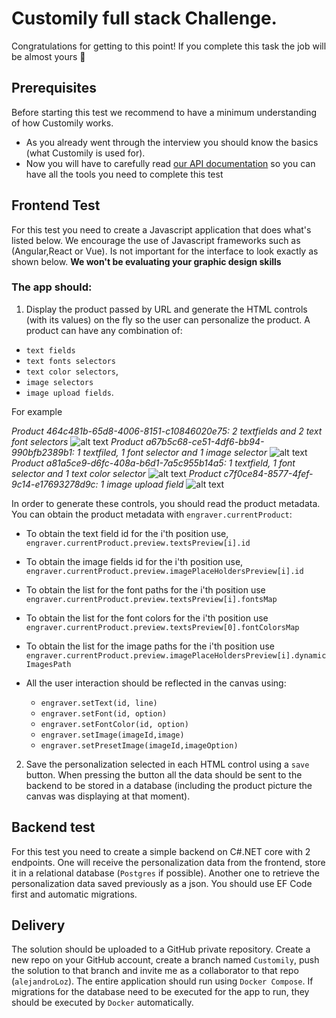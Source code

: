 # Customily full stack Challenge.

Congratulations for getting to this point! If you complete this task the job will be almost yours 💪

## Prerequisites
Before starting this test we recommend to have a minimum understanding of how Customily works.
- As you already went through the interview you should know the basics (what Customily is used for). 
- Now you will have to carefully read [our API documentation](https://help.customily.com/en/article/customily-preview-api) so you can have all the tools you need to complete this test

## Frontend Test
For this test you need to create a Javascript application that does what's listed below.
We encourage the use of Javascript frameworks such as (Angular,React or Vue).
Is not important for the interface to look exactly as shown below. **We won't be evaluating your graphic design skills**

### The app should:
1) Display the product passed by URL and generate the HTML controls (with its values) on the fly so the user can personalize the product.
A product can have any combination of:
- `text fields` 
- `text fonts selectors` 
- `text color selectors`, 
- `image selectors`  
- `image upload fields`.

For example

_Product 464c481b-65d8-4006-8151-c10846020e75: 2 textfields and 2 text font selectors_ ![alt text](https://i.imgur.com/9IUGt9th.png) 
_Product a67b5c68-ce51-4df6-bb94-990bfb2389b1: 1 textfiled, 1 font selector and 1 image selector_ ![alt text](https://i.imgur.com/IoHYHkxh.png) 
_Product a81a5ce9-d6fc-408a-b6d1-7a5c955b14a5: 1 textfield, 1 font selector and 1 text color selector_ ![alt text](https://i.imgur.com/BQ7nu46h.png) 
_Product c7f0ce84-8577-4fef-9c14-e17693278d9c: 1 image upload field_ ![alt text](https://i.imgur.com/5xhVlIqh.png) 


In order to generate these controls, you should read the product metadata. You can obtain the product metadata with `engraver.currentProduct`:
  - To obtain the text field id for the i'th position use, `engraver.currentProduct.preview.textsPreview[i].id`
  - To obtain the image fields id for the i'th position use, `engraver.currentProduct.preview.imagePlaceHoldersPreview[i].id`
  - To obtain the list for the font paths for the i'th position use `engraver.currentProduct.preview.textsPreview[i].fontsMap`
  - To obtain the list for the font colors for the i'th position use `engraver.currentProduct.preview.textsPreview[0].fontColorsMap`
  - To obtain the list for the image paths for the i'th position use `engraver.currentProduct.preview.imagePlaceHoldersPreview[i].dynamicImagesPath`

  - All the user interaction should be reflected in the canvas using: 
    - `engraver.setText(id, line)`
    - `engraver.setFont(id, option)`
    - `engraver.setFontColor(id, option)`
    - `engraver.setImage(imageId,image)` 
    - `engraver.setPresetImage(imageId,imageOption)`
  
 2) Save the personalization selected in each HTML control using a `save` button. When pressing the button all the data should be sent to the backend to be stored in a database (including the product picture the canvas was displaying at that moment).
  
## Backend test
For this test you need to create a simple backend on C#.NET core with 2 endpoints. One will receive the personalization data from the frontend, store it in a relational database (`Postgres` if possible). Another one to retrieve the personalization data saved previously as a json. You should use EF Code first and automatic migrations.

   
## Delivery
The solution should be uploaded to a GitHub private repository. Create a new repo on your GitHub account, create a branch named `Customily`, push the solution to that branch and invite me as a collaborator to that repo (`alejandroLoz`). The entire application should run using `Docker Compose`. If migrations for the database need to be executed for the app to run, they should be executed by `Docker` automatically. 

